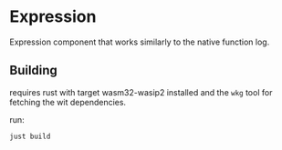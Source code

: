 # Expression

Expression component that works similarly to the native function log.

## Building

requires rust with target wasm32-wasip2 installed and the `wkg` tool for fetching the wit dependencies.

run:

```sh
just build
```
